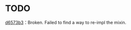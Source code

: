 # TODO
[d6573b3](https://github.com/MCTeamPotato/Papi/commit/d6573b3c445509a2c85ba8f316403e7dad762d4c)：Broken. Failed to find a way to re-impl the mixin.
